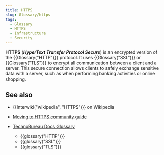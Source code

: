 ```yaml
---
title: HTTPS
slug: Glossary/https
tags:
  - Glossary
  - HTTPS
  - Infrastructure
  - Security
---
```

**HTTPS** (**_HyperText Transfer Protocol Secure_**) is an encrypted version of the {{Glossary("HTTP")}} protocol. It uses {{Glossary("SSL")}} or {{Glossary("TLS")}} to encrypt all communication between a client and a server. This secure connection allows clients to safely exchange sensitive data with a server, such as when performing banking activities or online shopping.

## See also

- {{Interwiki("wikipedia", "HTTPS")}} on Wikipedia
- [Moving to HTTPS community guide](https://movingtohttps.com/)
- [TechnoBureau Docs Glossary](/en-US/docs/Glossary)

  - {{glossary("HTTP")}}
  - {{glossary("SSL")}}
  - {{glossary("TLS")}}
